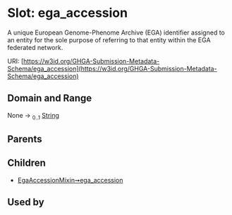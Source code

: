 
# Slot: ega_accession


A unique European Genome-Phenome Archive (EGA) identifier assigned to an entity for the sole purpose of referring to that entity within the EGA federated network.

URI: [https://w3id.org/GHGA-Submission-Metadata-Schema/ega_accession](https://w3id.org/GHGA-Submission-Metadata-Schema/ega_accession)


## Domain and Range

None &#8594;  <sub>0..1</sub> [String](types/String.md)

## Parents


## Children

 *  [EgaAccessionMixin➞ega_accession](EgaAccessionMixin_ega_accession.md)

## Used by

